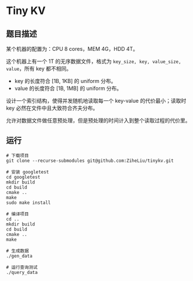 # Tiny KV

## 题目描述

某个机器的配置为：CPU 8 cores，MEM 4G，HDD 4T。

这个机器上有一个 1T 的无序数据文件，格式为 `key_size, key, value_size, value`，所有 key 都不相同。

- key 的长度符合 [1B, 1KB] 的 uniform 分布。
- value 的长度符合 [1B, 1MB] 的 uniform 分布。

设计一个索引结构，使得并发随机地读取每一个 key-value 的代价最小；读取时 key 必然在文件中且大致符合齐夫分布。

允许对数据文件做任意预处理，但是预处理的时间计入到整个读取过程的代价里。

## 运行


```shell
# 下载项目
git clone --recurse-submodules git@github.com:ZiheLiu/tinykv.git

# 安装 googletest
cd googletest
mkdir build
cd build
cmake ..
make
sudo make install

# 编译项目
cd ..
mkdir build
cd build
cmake ..
make

# 生成数据
./gen_data

# 运行查询测试
./query_data
```
